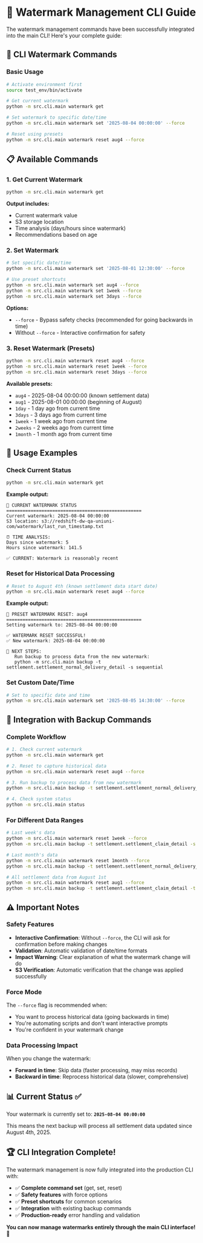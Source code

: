 # 📅 Watermark Management CLI Guide

The watermark management commands have been successfully integrated into the main CLI! Here's your complete guide:

## 🚀 **CLI Watermark Commands**

### **Basic Usage**

```bash
# Activate environment first
source test_env/bin/activate

# Get current watermark
python -m src.cli.main watermark get

# Set watermark to specific date/time
python -m src.cli.main watermark set '2025-08-04 00:00:00' --force

# Reset using presets
python -m src.cli.main watermark reset aug4 --force
```

## 📋 **Available Commands**

### **1. Get Current Watermark**

```bash
python -m src.cli.main watermark get
```

**Output includes:**
- Current watermark value
- S3 storage location
- Time analysis (days/hours since watermark)
- Recommendations based on age

### **2. Set Watermark**

```bash
# Set specific date/time
python -m src.cli.main watermark set '2025-08-01 12:30:00' --force

# Use preset shortcuts
python -m src.cli.main watermark set aug4 --force
python -m src.cli.main watermark set 1week --force
python -m src.cli.main watermark set 3days --force
```

**Options:**
- `--force` - Bypass safety checks (recommended for going backwards in time)
- Without `--force` - Interactive confirmation for safety

### **3. Reset Watermark (Presets)**

```bash
python -m src.cli.main watermark reset aug4 --force
python -m src.cli.main watermark reset 1week --force
python -m src.cli.main watermark reset 3days --force
```

**Available presets:**
- `aug4` - 2025-08-04 00:00:00 (known settlement data)
- `aug1` - 2025-08-01 00:00:00 (beginning of August)
- `1day` - 1 day ago from current time
- `3days` - 3 days ago from current time
- `1week` - 1 week ago from current time
- `2weeks` - 2 weeks ago from current time
- `1month` - 1 month ago from current time

## 🎯 **Usage Examples**

### **Check Current Status**

```bash
python -m src.cli.main watermark get
```

**Example output:**
```
📅 CURRENT WATERMARK STATUS
==================================================
Current watermark: 2025-08-04 00:00:00
S3 location: s3://redshift-dw-qa-uniuni-com/watermark/last_run_timestamp.txt

⏰ TIME ANALYSIS:
Days since watermark: 5
Hours since watermark: 141.5

✅ CURRENT: Watermark is reasonably recent
```

### **Reset for Historical Data Processing**

```bash
# Reset to August 4th (known settlement data start date)
python -m src.cli.main watermark reset aug4 --force
```

**Example output:**
```
🎯 PRESET WATERMARK RESET: aug4
==================================================
Setting watermark to: 2025-08-04 00:00:00

✅ WATERMARK RESET SUCCESSFUL!
✅ New watermark: 2025-08-04 00:00:00

🔄 NEXT STEPS:
   Run backup to process data from the new watermark:
   python -m src.cli.main backup -t settlement.settlement_normal_delivery_detail -s sequential
```

### **Set Custom Date/Time**

```bash
# Set to specific date and time
python -m src.cli.main watermark set '2025-08-05 14:30:00' --force
```

## 🔄 **Integration with Backup Commands**

### **Complete Workflow**

```bash
# 1. Check current watermark
python -m src.cli.main watermark get

# 2. Reset to capture historical data
python -m src.cli.main watermark reset aug4 --force

# 3. Run backup to process data from new watermark
python -m src.cli.main backup -t settlement.settlement_normal_delivery_detail -s sequential

# 4. Check system status
python -m src.cli.main status
```

### **For Different Data Ranges**

```bash
# Last week's data
python -m src.cli.main watermark reset 1week --force
python -m src.cli.main backup -t settlement.settlement_claim_detail -s sequential

# Last month's data  
python -m src.cli.main watermark reset 1month --force
python -m src.cli.main backup -t settlement.settlement_normal_delivery_detail -s sequential

# All settlement data from August 1st
python -m src.cli.main watermark reset aug1 --force
python -m src.cli.main backup -t settlement.settlement_claim_detail -t settlement.settlement_normal_delivery_detail -s sequential
```

## ⚠️ **Important Notes**

### **Safety Features**

- **Interactive Confirmation**: Without `--force`, the CLI will ask for confirmation before making changes
- **Validation**: Automatic validation of date/time formats
- **Impact Warning**: Clear explanation of what the watermark change will do
- **S3 Verification**: Automatic verification that the change was applied successfully

### **Force Mode**

The `--force` flag is recommended when:
- You want to process historical data (going backwards in time)
- You're automating scripts and don't want interactive prompts
- You're confident in your watermark change

### **Data Processing Impact**

When you change the watermark:
- **Forward in time**: Skip data (faster processing, may miss records)
- **Backward in time**: Reprocess historical data (slower, comprehensive)

## 📊 **Current Status** ✅

Your watermark is currently set to: **`2025-08-04 00:00:00`**

This means the next backup will process all settlement data updated since August 4th, 2025.

## 🏆 **CLI Integration Complete!**

The watermark management is now fully integrated into the production CLI with:
- ✅ **Complete command set** (get, set, reset)
- ✅ **Safety features** with force options
- ✅ **Preset shortcuts** for common scenarios
- ✅ **Integration** with existing backup commands
- ✅ **Production-ready** error handling and validation

**You can now manage watermarks entirely through the main CLI interface!** 🚀